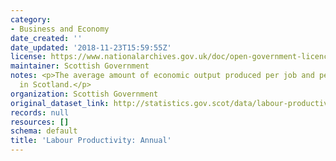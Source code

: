 ```yaml
---
category:
- Business and Economy
date_created: ''
date_updated: '2018-11-23T15:59:55Z'
license: https://www.nationalarchives.gov.uk/doc/open-government-licence/version/3/
maintainer: Scottish Government
notes: <p>The average amount of economic output produced per job and per hour worked
  in Scotland.</p>
organization: Scottish Government
original_dataset_link: http://statistics.gov.scot/data/labour-productivity-annual
records: null
resources: []
schema: default
title: 'Labour Productivity: Annual'
---
```

